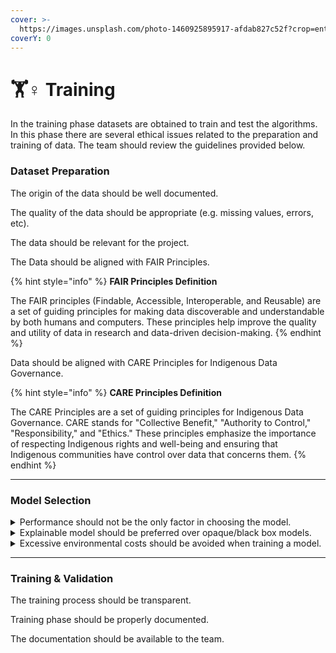 ```yaml
---
cover: >-
  https://images.unsplash.com/photo-1460925895917-afdab827c52f?crop=entropy&cs=srgb&fm=jpg&ixid=M3wxOTcwMjR8MHwxfHNlYXJjaHw0fHxhbmFseXNpc3xlbnwwfHx8fDE3MDAwMTI1OTN8MA&ixlib=rb-4.0.3&q=85
coverY: 0
---
```


# 🏋♀ Training

In the training phase datasets are obtained to train and test the algorithms. In this phase there are several ethical issues related to the preparation and training of data. The team should review the guidelines provided below.



### Dataset Preparation

The origin of the data should be well documented.

The quality of the data should be appropriate (e.g. missing values, errors, etc).

The data should be relevant for the project.

The Data should be aligned with FAIR Principles.

{% hint style="info" %}
**FAIR Principles Definition**

The FAIR principles (Findable, Accessible, Interoperable, and Reusable) are a set of guiding principles for making data discoverable and understandable by both humans and computers. These principles help improve the quality and utility of data in research and data-driven decision-making.
{% endhint %}

Data should be aligned with CARE Principles for Indigenous Data Governance.

{% hint style="info" %}
**CARE Principles Definition**

The CARE Principles are a set of guiding principles for Indigenous Data Governance. CARE stands for "Collective Benefit," "Authority to Control," "Responsibility," and "Ethics." These principles emphasize the importance of respecting Indigenous rights and well-being and ensuring that Indigenous communities have control over data that concerns them.
{% endhint %}

***

### Model Selection

<details>

<summary>Performance should not be the only factor in choosing the model.</summary>

* Instrument the system for measurement, documenting, and tracking, e.g., by maintaining histories, audit logs and other information&#x20;
* Measure and document human oversight of AI systems.&#x20;
* Document the degree of oversight that is provided by specified AI actors (end users, third-party providers...) regarding the AI system output.&#x20;
* Document statistics about downstream actions by end users and operators such as system overrides, reported errors or complaints, time to respond, and response types.&#x20;
* Track, document, and measure organizational accountability regarding AI systems via policy exceptions and escalations, and document decisions made by accountable parties.&#x20;
* Track and audit the effectiveness of organizational mechanisms related to AI risk management, including:&#x20;
  * Lines of communication between AI actors, executive leadership, users and impacted communities.&#x20;
  * Roles and responsibilities for AI actors and executive leadership.&#x20;
  * Organizational accountability roles, e.g., chief model risk officers, AI oversight committees, responsible or ethical AI directors, etc.&#x20;

</details>

<details>

<summary>Explainable model should be preferred over opaque/black box models.</summary>

* When possible or available, utilize approaches that are inherently explainable, such as traditional and penalized generalized linear models, decision trees, nearest-neighbor and prototype-based approaches, rule-based models, generalized additive models, explainable boosting machines and neural additive models.&#x20;
* Test explanation methods and resulting explanations prior to deployment to gain feedback from relevant stakeholders, including potentially impacted individuals or groups about whether explanations are accurate, clear, and understandable.&#x20;
* Document AI model details including model type (e.g., convolutional neural network, reinforcement learning, decision tree, random forest, etc.) data features, training algorithms, proposed uses, decision thresholds, training data, evaluation data, and ethical considerations.&#x20;
* Establish, document, and report performance and error metrics across demographic groups and other segments relevant to the deployment context.&#x20;
* Explain systems using a variety of methods, e.g., visualizations, model extraction, feature importance, and others. Since explanations may not accurately summarize complex systems, test explanations according to properties such as fidelity, consistency, robustness, and interpretability.&#x20;
* Test the quality of system explanations with end-users and other groups.&#x20;
* Secure model development processes to avoid vulnerability to external manipulation such as gaming explanation processes.&#x20;
* Test for changes in models over time, including for models that adjust in response to production data.&#x20;

</details>

<details>

<summary>Excessive environmental costs should be avoided when training a model.</summary>

* Include environmental impact indicators in AI system design and development plans, including reducing consumption and improving efficiencies.&#x20;
* Identify, establish, and implement key indicators of AI system energy and water consumption and efficiency, and/or Greenhouse gases (GHG), along with actions to be taken if indicators rise above acceptable levels.&#x20;
* Establish measurable baselines for sustainable AI system operation in accordance with organizational policies, regulatory compliance, legal frameworks, and environmental protection and sustainability norms.&#x20;
* Assess tradeoffs between AI system performance and sustainable operations in accordance with organizational principles and policies, regulatory compliance, legal frameworks, and environmental protection and sustainability norms.&#x20;
* Estimate AI system emissions levels throughout the AI lifecycle via carbon calculators or similar process.&#x20;

</details>

***

### Training & Validation

The training process should be transparent.

Training phase should be properly documented.

The documentation should be available to the team.

